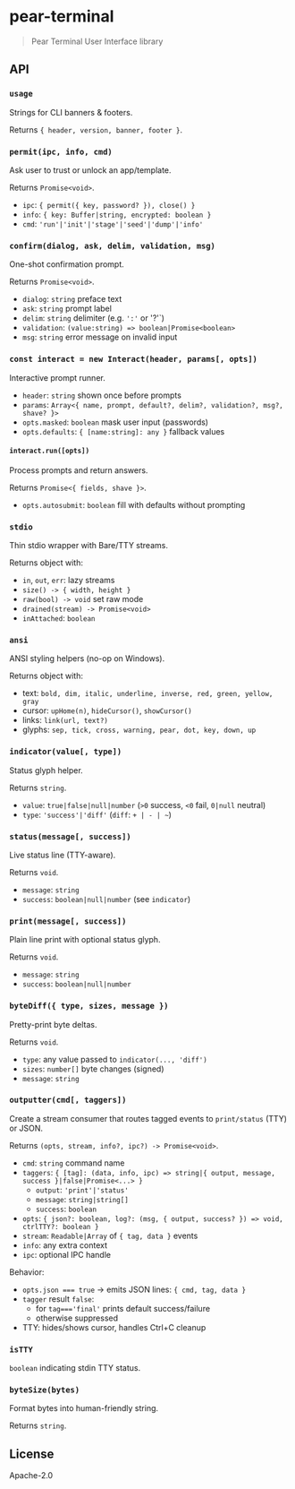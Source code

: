 # pear-terminal

> Pear Terminal User Interface library

## API

### `usage`

Strings for CLI banners & footers.

Returns `{ header, version, banner, footer }`.

### `permit(ipc, info, cmd)`

Ask user to trust or unlock an app/template.

Returns `Promise<void>`.

* `ipc`: `{ permit({ key, password? }), close() }`
* `info`: `{ key: Buffer|string, encrypted: boolean }`
* `cmd`: `'run'|'init'|'stage'|'seed'|'dump'|'info'`


### `confirm(dialog, ask, delim, validation, msg)`

One-shot confirmation prompt.

Returns `Promise<void>`.

* `dialog`: `string` preface text
* `ask`: `string` prompt label
* `delim`: `string` delimiter (e.g. `':'` or '?'`)
* `validation`: `(value:string) => boolean|Promise<boolean>`
* `msg`: `string` error message on invalid input

### `const interact = new Interact(header, params[, opts])`

Interactive prompt runner.

* `header`: `string` shown once before prompts
* `params`: `Array<{ name, prompt, default?, delim?, validation?, msg?, shave? }>`
* `opts.masked`: `boolean` mask user input (passwords)
* `opts.defaults`: `{ [name:string]: any }` fallback values

#### `interact.run([opts])`

Process prompts and return answers.

Returns `Promise<{ fields, shave }>`.

* `opts.autosubmit`: `boolean` fill with defaults without prompting

### `stdio`

Thin stdio wrapper with Bare/TTY streams.

Returns object with:

* `in`, `out`, `err`: lazy streams
* `size() -> { width, height }`
* `raw(bool) -> void` set raw mode
* `drained(stream) -> Promise<void>`
* `inAttached`: `boolean`

### `ansi`

ANSI styling helpers (no-op on Windows).

Returns object with:

* text: `bold, dim, italic, underline, inverse, red, green, yellow, gray`
* cursor: `upHome(n)`, `hideCursor()`, `showCursor()`
* links: `link(url, text?)`
* glyphs: `sep, tick, cross, warning, pear, dot, key, down, up`

### `indicator(value[, type])`

Status glyph helper.

Returns `string`.

* `value`: `true|false|null|number` (`>0` success, `<0` fail, `0|null` neutral)
* `type`: `'success'|'diff'` (`diff`: `+ | - | ~`)

### `status(message[, success])`

Live status line (TTY-aware).

Returns `void`.

* `message`: `string`
* `success`: `boolean|null|number` (see `indicator`)

### `print(message[, success])`

Plain line print with optional status glyph.

Returns `void`.

* `message`: `string`
* `success`: `boolean|null|number`

### `byteDiff({ type, sizes, message })`

Pretty-print byte deltas.

Returns `void`.

* `type`: any value passed to `indicator(..., 'diff')`
* `sizes`: `number[]` byte changes (signed)
* `message`: `string`

### `outputter(cmd[, taggers])`

Create a stream consumer that routes tagged events to `print/status` (TTY) or JSON.

Returns `(opts, stream, info?, ipc?) -> Promise<void>`.

* `cmd`: `string` command name
* `taggers`: `{ [tag]: (data, info, ipc) => string|{ output, message, success }|false|Promise<...> }`
  * `output`: `'print'|'status'`
  * `message`: `string|string[]`
  * `success`: `boolean`
* `opts`: `{ json?: boolean, log?: (msg, { output, success? }) => void, ctrlTTY?: boolean }`
* `stream`: `Readable|Array` of `{ tag, data }` events
* `info`: any extra context
* `ipc`: optional IPC handle

Behavior:
- `opts.json === true` → emits JSON lines: `{ cmd, tag, data }`
- `tagger` result `false`:
  - for `tag==='final'` prints default success/failure
  - otherwise suppressed
- TTY: hides/shows cursor, handles Ctrl+C cleanup

### `isTTY`

`boolean` indicating stdin TTY status.

### `byteSize(bytes)`

Format bytes into human-friendly string.

Returns `string`.

## License

Apache-2.0